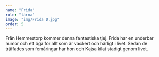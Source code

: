 ```yaml
---
name: "Frida"
role: "tärna"
image: "img/Frida D.jpg"
order: 5
---
```

Från Hemmestorp kommer denna fantastiska tjej. Frida har en underbar humor och ett öga för allt som är vackert och härligt i livet. Sedan de träffades som femåringar har hon och Kajsa kilat stadigt genom livet.
